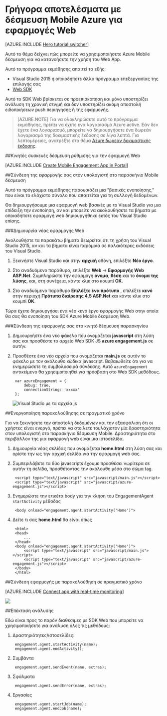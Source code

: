 <properties
    pageTitle="Γρήγορα αποτελέσματα με δέσμευση Mobile Azure για εφαρμογές Web | Microsoft Azure"
    description="Μάθετε πώς να χρησιμοποιείτε Azure Mobile δέσμευση με ανάλυση και push ειδοποιήσεις για τις εφαρμογές Web."
    services="mobile-engagement"
    documentationCenter="Mobile"
    authors="piyushjo"
    manager="erikre"
    editor="" />

<tags
    ms.service="mobile-engagement"
    ms.workload="mobile"
    ms.tgt_pltfrm="na"
    ms.devlang="js"
    ms.topic="hero-article"
    ms.date="06/01/2016"
    ms.author="piyushjo" />

# <a name="get-started-with-azure-mobile-engagement-for-web-apps"></a>Γρήγορα αποτελέσματα με δέσμευση Mobile Azure για εφαρμογές Web

[AZURE.INCLUDE [Hero tutorial switcher](../../includes/mobile-engagement-hero-tutorial-switcher.md)]

Αυτό το θέμα δείχνει πώς μπορείτε να χρησιμοποιήσετε Azure Mobile δέσμευση για να κατανοήσετε την χρήση του Web App.

Αυτό το πρόγραμμα εκμάθησης απαιτεί τα εξής:

+ Visual Studio 2015 ή οποιοδήποτε άλλο πρόγραμμα επεξεργασίας της επιλογής σας
+ [Web SDK](http://aka.ms/P7b453) 

Αυτό το SDK Web βρίσκεται σε προεπισκόπηση και μόνο υποστηρίζει ανάλυση τη χρονική στιγμή και δεν υποστηρίζει ακόμη αποστολή ειδοποιήσεων push περιήγησης ή της εφαρμογής. 

> [AZURE.NOTE] Για να ολοκληρώσετε αυτό το πρόγραμμα εκμάθησης, πρέπει να έχετε ένα λογαριασμό Azure active. Εάν δεν έχετε ένα λογαριασμό, μπορείτε να δημιουργήσετε ένα δωρεάν λογαριασμό της δοκιμαστικής έκδοσης σε λίγα λεπτά. Για λεπτομέρειες, ανατρέξτε στο θέμα [Azure δωρεάν δοκιμαστικής έκδοσης](https://azure.microsoft.com/pricing/free-trial/?WT.mc_id=A0E0E5C02&amp;returnurl=http%3A%2F%2Fazure.microsoft.com%2Fen-us%2Fdocumentation%2Farticles%2Fmobile-engagement-web-app-get-started).

##<a name="setup-mobile-engagement-for-your-web-app"></a>Κινητές συσκευές δέσμευση ρύθμισης για την εφαρμογή Web

[AZURE.INCLUDE [Create Mobile Engagement App in Portal](../../includes/mobile-engagement-create-app-in-portal-new.md)]

##<a id="connecting-app"></a>Σύνδεση της εφαρμογής σας στον υπολογιστή στο παρασκήνιο Mobile δέσμευση

Αυτό το πρόγραμμα εκμάθησης παρουσιάζει μια "βασικές ενοποίησης," που είναι το ελάχιστο σύνολο που απαιτείται για τη συλλογή δεδομένων.

Θα δημιουργήσουμε μια εφαρμογή web βασικές με το Visual Studio για μια επίδειξη την ενοποίηση, αν και μπορείτε να ακολουθήσετε τα βήματα με οποιαδήποτε εφαρμογή web δημιουργήθηκε εκτός του Visual Studio επίσης. 

###<a name="create-a-new-web-app"></a>Δημιουργία νέας εφαρμογής Web

Ακολουθήστε τα παρακάτω βήματα θεωρείται ότι τη χρήση του Visual Studio 2015, αν και τα βήματα είναι παρόμοια σε παλαιότερες εκδόσεις του Visual Studio. 

1. Ξεκινήστε Visual Studio και στην **αρχική** οθόνη, επιλέξτε **Νέο έργο**.

2. Στο αναδυόμενο παράθυρο, επιλέξτε **Web** -> **Εφαρμογής Web ASP.Net**. Συμπληρώστε την εφαρμογή **όνομα**, **θέση** και το **όνομα της λύσης**, και, στη συνέχεια, κάντε κλικ στο κουμπί **OK**.

3. Στο αναδυόμενο παράθυρο **Επιλέξτε ένα πρότυπο** , επιλέξτε **κενό** στην περιοχή **Πρότυπα διαίρεσης 4,5 ASP.Net** και κάντε κλικ στο κουμπί **OK**. 

Τώρα έχετε δημιουργήσει ένα νέο κενό έργο εφαρμογής Web στην οποία θα σας θα ενοποίηση του SDK Azure Mobile δέσμευση Web.

###<a name="connect-your-app-to-mobile-engagement-backend"></a>Σύνδεση της εφαρμογής σας στο κινητό δέσμευση παρασκηνίου

1. Δημιουργήστε ένα νέο φάκελο που ονομάζεται **javascript** στη λύση σας και προσθέστε το αρχείο Web SDK JS **azure engagement.js** σε αυτήν. 

2. Προσθέστε ένα νέο αρχείο που ονομάζεται **main.js** σε αυτόν το φάκελο με τον ακόλουθο κώδικα javascript. Βεβαιωθείτε ότι για να ενημερώσετε τη συμβολοσειρά σύνδεσης. Αυτό `azureEngagement` αντικείμενο θα χρησιμοποιηθεί για πρόσβαση στο Web SDK μεθόδους. 

        var azureEngagement = {
            debug: true,
            connectionString: 'xxxxx'
        };

    ![Visual Studio με τα αρχεία js][1]

##<a name="enable-real-time-monitoring"></a>Ενεργοποίηση παρακολούθησης σε πραγματικό χρόνο

Για να ξεκινήσετε την αποστολή δεδομένων και την εξασφάλιση ότι οι χρήστες είναι ενεργό, πρέπει να στείλετε τουλάχιστον μία δραστηριότητα στον υπολογιστή στο παρασκήνιο δέσμευση Mobile. Δραστηριότητα στο περιβάλλον της μια εφαρμογή web είναι μια ιστοσελίδα. 

1. Δημιουργία νέας σελίδας που ονομάζεται **home.html** στη λύση σας και ορίστε την ως την αρχική σελίδα για την εφαρμογή web σας. 
2. Συμπεριλάβετε τα δύο javascripts έχουμε προσθέσει νωρίτερα σε αυτήν τη σελίδα, προσθέτοντας την ακόλουθη μέσα στο σώμα tag. 

        <script type="text/javascript" src="javascript/main.js"></script>
        <script type="text/javascript" src="javascript/azure-engagement.js"></script>

3. Ενημερώστε την ετικέτα body για την κλήση του EngagementAgent `startActivity` μέθοδος
        
        <body onload="engagement.agent.startActivity('Home')">

4. Δείτε τι σας **home.html** θα είναι όπως
        
        <html>
        <head>
            ...
        </head>
        <body onload="engagement.agent.startActivity('Home')">
            <script type="text/javascript" src="javascript/main.js"></script>
            <script type="text/javascript" src="javascript/azure-engagement.js"></script>
        </body>
        </html>

##<a name="connect-app-with-real-time-monitoring"></a>Σύνδεση εφαρμογής με παρακολούθηση σε πραγματικό χρόνο

[AZURE.INCLUDE [Connect app with real-time monitoring](../../includes/mobile-engagement-connect-app-with-monitor.md)]

![][2]

##<a name="extend-analytics"></a>Επέκταση ανάλυσης

Εδώ είναι προς το παρόν διαθέσιμες με SDK Web που μπορείτε να χρησιμοποιήσετε για ανάλυση όλες τις μεθόδους:

1. Δραστηριότητες/ιστοσελίδες:

        engagement.agent.startActivity(name);
        engagement.agent.endActivity();

2. Συμβάντα
        
        engagement.agent.sendEvent(name, extras);

3. Σφάλματα

        engagement.agent.sendError(name, extras);

4. Εργασίες

        engagement.agent.startJob(name);
        engagement.agent.endJob(name);

<!-- Images. -->
[1]: ./media/mobile-engagement-web-app-get-started/visual-studio-solution-js.png
[2]: ./media/mobile-engagement-web-app-get-started/session.png

